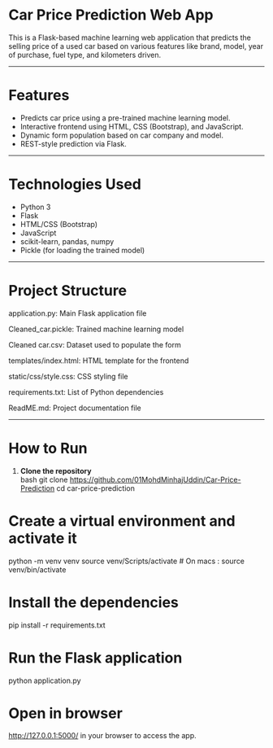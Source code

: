 # Car Price Prediction Web App

This is a Flask-based machine learning web application that predicts the selling price of a used car based on various features like brand, model, year of purchase, fuel type, and kilometers driven.

---

# Features

- Predicts car price using a pre-trained machine learning model.
- Interactive frontend using HTML, CSS (Bootstrap), and JavaScript.
- Dynamic form population based on car company and model.
- REST-style prediction via Flask.

---

# Technologies Used

- Python 3
- Flask
- HTML/CSS (Bootstrap)
- JavaScript
- scikit-learn, pandas, numpy
- Pickle (for loading the trained model)

---

# Project Structure

application.py: Main Flask application file

Cleaned_car.pickle: Trained machine learning model

Cleaned car.csv: Dataset used to populate the form

templates/index.html: HTML template for the frontend

static/css/style.css: CSS styling file

requirements.txt: List of Python dependencies

ReadME.md: Project documentation file


---

# How to Run

1. **Clone the repository**  
   bash
   git clone https://github.com/01MohdMinhajUddin/Car-Price-Prediction
   cd car-price-prediction

# Create a virtual environment and activate it
python -m venv venv
source venv/Scripts/activate      # On macs : source venv/bin/activate

# Install the dependencies

pip install -r requirements.txt

# Run the Flask application

python application.py

# Open in browser

http://127.0.0.1:5000/  in your browser to access the app.


